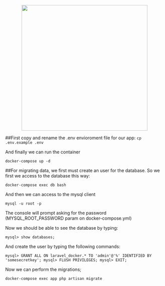 <p align="center"><img src="https://res.cloudinary.com/dtfbvvkyp/image/upload/v1566331377/laravel-logolockup-cmyk-red.svg" width="400"></p>

##First copy and rename the .env envioroment file for our app:
`cp .env.example .env`

And finally we can run the container

`docker-compose up -d`

##For migrating data, we first must create an user for the database. 
So we first we access to the database this way:

`docker-compose exec db bash`

And then we can access to the mysql client

`mysql -u root -p`

The console will prompt asking for the password (MYSQL_ROOT_PASSWORD param on docker-compose.yml)

Now we should be able to see the database by typing:

`mysql> show databases;`

And create the user by typing the following commands:

`mysql> GRANT ALL ON laravel_docker.* TO 'admin'@'%' IDENTIFIED BY 'somesecretkey';
mysql> FLUSH PRIVILEGES;
mysql> EXIT;`

Now we can perform the migrations;

`docker-compose exec app php artisan migrate`